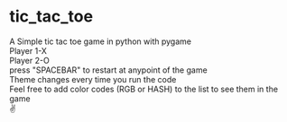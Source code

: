 # tic_tac_toe  
A Simple tic tac toe game in python with pygame  
Player 1-X  
Player 2-O  
press "SPACEBAR" to restart at anypoint of the game  
Theme changes every time you run the code  
Feel free to add color codes (RGB or HASH) to the list to see them in the game  
✌
